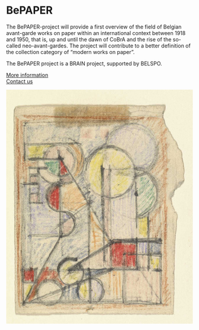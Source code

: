 # BePAPER

The BePAPER-project will provide a first overview of the field of Belgian avant-garde works on paper within an international context between 1918 and 1950, that is, up and until the dawn of CoBrA and the rise of the so-called neo-avant-gardes. The project will contribute to a better definition of the collection category of “modern works on paper”.

The BePAPER project is a BRAIN project, supported by BELSPO.

[More information](https://www.fine-arts-museum.be/en/research/research-projects/bepaper)\
[Contact us](mailto:bepaper@fine-arts-museum.be)

![Jozef Peeters](peeters_12377dig_h_large@2x.jpg "Jozef Peeters")
